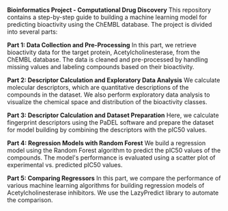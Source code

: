 ******Bioinformatics Project - Computational Drug Discovery******
This repository contains a step-by-step guide to building a machine learning model for predicting bioactivity using the ChEMBL database. The project is divided into several parts:

**Part 1: Data Collection and Pre-Processing**
In this part, we retrieve bioactivity data for the target protein, Acetylcholinesterase, from the ChEMBL database. The data is cleaned and pre-processed by handling missing values and labeling compounds based on their bioactivity.

**Part 2: Descriptor Calculation and Exploratory Data Analysis**
We calculate molecular descriptors, which are quantitative descriptions of the compounds in the dataset. We also perform exploratory data analysis to visualize the chemical space and distribution of the bioactivity classes.

**Part 3: Descriptor Calculation and Dataset Preparation**
Here, we calculate fingerprint descriptors using the PaDEL software and prepare the dataset for model building by combining the descriptors with the pIC50 values.

**Part 4: Regression Models with Random Forest**
We build a regression model using the Random Forest algorithm to predict the pIC50 values of the compounds. The model's performance is evaluated using a scatter plot of experimental vs. predicted pIC50 values.

**Part 5: Comparing Regressors**
In this part, we compare the performance of various machine learning algorithms for building regression models of Acetylcholinesterase inhibitors. We use the LazyPredict library to automate the comparison.
